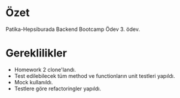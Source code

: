 # Özet
Patika-Hepsiburada Backend Bootcamp Ödev 3. ödev.
# Gereklilikler
* Homework 2 clone'landı.
* Test edilebilecek tüm method ve functionların unit testleri yapıldı.
* Mock kullanıldı.
* Testlere göre refactoringler yapıldı.
